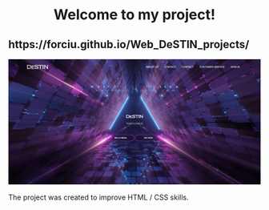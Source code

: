 <h1 align="center">Welcome to my project!</h1>

<h2> https://forciu.github.io/Web_DeSTIN_projects/ </h2>


<div align=center margin= auto> 
  <img src="DeSTIN.jpg">
</div>



The project was created to improve HTML / CSS skills.
